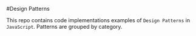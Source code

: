 #Design Patterns

This repo contains code implementations examples of `Design Patterns` in `JavaScript`. Patterns are grouped by category.
